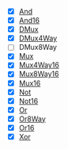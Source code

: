 - [x] [And](https://github.com/ackintosh/nand2tetris/blob/master/01/And.hdl)
- [x] [And16](https://github.com/ackintosh/nand2tetris/blob/master/01/And16.hdl)
- [x] [DMux](https://github.com/ackintosh/nand2tetris/blob/master/01/DMux.hdl)
- [x] [DMux4Way](https://github.com/ackintosh/nand2tetris/blob/master/01/DMux4Way.hdl)
- [ ] DMux8Way
- [x] [Mux](https://github.com/ackintosh/nand2tetris/blob/master/01/Mux.hdl)
- [x] [Mux4Way16](https://github.com/ackintosh/nand2tetris/blob/master/01/Mux4Way16.hdl)
- [x] [Mux8Way16](https://github.com/ackintosh/nand2tetris/blob/master/01/Mux8Way16.hdl)
- [x] [Mux16](https://github.com/ackintosh/nand2tetris/blob/master/01/Mux16.hdl)
- [x] [Not](https://github.com/ackintosh/nand2tetris/blob/master/01/Not.hdl)
- [x] [Not16](https://github.com/ackintosh/nand2tetris/blob/master/01/Not16.hdl)
- [x] [Or](https://github.com/ackintosh/nand2tetris/blob/master/01/Or.hdl)
- [x] [Or8Way](https://github.com/ackintosh/nand2tetris/blob/master/01/Or8Way.hdl)
- [x] [Or16](https://github.com/ackintosh/nand2tetris/blob/master/01/Or16.hdl)
- [x] [Xor](https://github.com/ackintosh/nand2tetris/blob/master/01/Xor.hdl)
